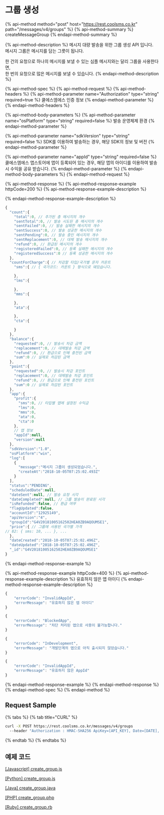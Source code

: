 # 그룹 생성

{% api-method method="post" host="https://rest.coolsms.co.kr" path="/messages/v4/groups" %}
{% api-method-summary %}
createMessageGroup
{% endapi-method-summary %}

{% api-method-description %}
메시지 대량 발송을 위한 그룹 생성 API 입니다.  
메시지 그룹은 메시지를 담는 그릇이 됩니다.  
  
한 건의 요청으로 하나의 메시지를 보낼 수 있는 심플 메시지와는 달리 그룹을 사용한다면,  
한 번의 요청으로 많은 메시지를 보낼 수 있습니다.
{% endapi-method-description %}

{% api-method-spec %}
{% api-method-request %}
{% api-method-headers %}
{% api-method-parameter name="Authorization" type="string" required=true %}
쿨에스엠에스 인증 정보
{% endapi-method-parameter %}
{% endapi-method-headers %}

{% api-method-body-parameters %}
{% api-method-parameter name="osPlatform" type="string" required=false %}
발송 운영체제 환경
{% endapi-method-parameter %}

{% api-method-parameter name="sdkVersion" type="string" required=false %}
SDK를 이용하여 발송하는 경우, 해당 SDK의 정보 및 버전
{% endapi-method-parameter %}

{% api-method-parameter name="appId" type="string" required=false %}
쿨에스엠에스 앱스토어에 앱이 등록되어 있는 경우, 해당 앱의 아이디를 이용하여 발송 시 수익을 공유 받습니다.
{% endapi-method-parameter %}
{% endapi-method-body-parameters %}
{% endapi-method-request %}

{% api-method-response %}
{% api-method-response-example httpCode=200 %}
{% api-method-response-example-description %}

{% endapi-method-response-example-description %}

```javascript
{
  "count":{
    "total":0, // 추가된 총 메시지의 개수
    "sentTotal":0, // 발송 시도된 총 메시지의 개수
    "sentFailed":0, // 발송 실패한 메시지의 개수
    "sentSuccess":0, // 발송 성공한 메시지의 개수
    "sentPending":0, // 발송 중인 메시지의 개수
    "sentReplacement":0, // 대체 발송 메시지의 개수
    "refund":0, // 환급된 메시지의 개수
    "registeredFailed":0, // 등록 실패한 메시지의 개수
    "registeredSuccess":0 // 등록 성공한 메시지의 개수
  },
  "countForCharge":{ // 차감할 타입/국가별 문자 카운트
    "sms":{ // { 국가코드: 카운트 } 형식으로 돼있습니다.

    },
    "lms":{

    },
    "mms":{

    },
    "ata":{

    },
    "cta":{

    }
  },
  "balance":{
    "requested":0, // 발송시 차감 금액
    "replacement":0, // 대체발송 차감 금액
    "refund":0, // 환급으로 인해 충전된 금액
    "sum":0 // 실제로 차감된 금액
  },
  "point":{
    "requested":0, // 발송시 차감 포인트
    "replacement":0, // 대체발송 차감 포인트
    "refund":0, // 환급으로 인해 충전된 포인트
    "sum":0 // 실제로 차감된 포인트
  },
  "app":{
    "profit":{
      "sms":0, // 타입별 앱에 설정된 수익금
      "lms":0,
      "mms":0,
      "ata":0,
      "cta":0
    },
    // 앱 정보
    "appId":null,
    "version":null
  },
  "sdkVersion":"1.0",
  "osPlatform":"win",
  "log":[
    {
      "message":"메시지 그룹이 생성되었습니다.",
      "createAt":"2018-10-05T07:25:02.493Z"
    }
  ],
  "status":"PENDING",
  "scheduledDate":null,
  "dateSent":null, // 발송 요청 시각
  "dateCompleted":null, // 그룹 발송이 완료된 시각
  "isRefunded":false, // 환급 여부
  "flagUpdated":false,
  "accountId":"12925149",
  "apiVersion":"4",
  "groupId":"G4V20181005162502HEA0ZB9AQOUMSE1",
  "price":{ // 그룹에 사용된 국가별 가격
// 82: { sms: 10, ... }, ...
  },
  "dateCreated":"2018-10-05T07:25:02.496Z",
  "dateUpdated":"2018-10-05T07:25:02.496Z",
  "_id":"G4V20181005162502HEA0ZB9AQOUMSE1"
}
```
{% endapi-method-response-example %}

{% api-method-response-example httpCode=400 %}
{% api-method-response-example-description %}
유효하지 않은 앱 아이디
{% endapi-method-response-example-description %}

```javascript
{
    "errorCode": "InvalidAppId",
    "errorMessage": "유효하지 않은 앱 아이디"
}

{
    "errorCode": "BlockedApp",
    "errorMessage": "차단 처리된 앱으로 사용이 불가능합니다."
}

{
    "errorCode": "InDevelopment",
    "errorMessage": "개발단계의 앱으로 아직 출시되지 않았습니다."
}

{
    "errorCode": "InvalidAppId",
    "errorMessage": "유효하지 않은 AppId"
}
```
{% endapi-method-response-example %}
{% endapi-method-response %}
{% endapi-method-spec %}
{% endapi-method %}

## Request Sample

{% tabs %}
{% tab title="CURL" %}
```bash
curl -X POST https://rest.coolsms.co.kr/messages/v4/groups
  --header "Authorization : HMAC-SHA256 ApiKey=[API_KEY], Date=[DATE], Salt=[UNIQID], Signature= [SIGNATURE]" \
```
{% endtab %}
{% endtabs %}

## 예제 코드

[\[Javascript\] create\_group.js](https://github.com/coolsms/coolsms-v4-examples/blob/master/javascript/create_group.js)

[\[Python\] create\_group.js](https://github.com/coolsms/coolsms-v4-examples/blob/master/python/group/)

[\[Java\] create\_group.java](https://github.com/coolsms/coolsms-v4-examples/tree/master/java)

[\[PHP\] create\_group.php](https://github.com/coolsms/coolsms-v4-examples/blob/master/php/create_group.php)

[\[Ruby\] create\_group.rb](https://github.com/coolsms/coolsms-v4-examples/blob/master/ruby/create_group.rb)

